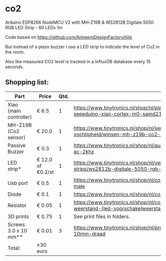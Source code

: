 # co2
Arduino ESP8266 NodeMCU V2 with MH-Z19B &amp; WS2812B Digitale 5050 RGB LED Strip - 60 LEDs 1m

Code based on https://github.com/AntwerpDesignFactory/tjilp

But instead of a piezo buzzer i use a LED strip to indicate the level of Co2 in the room.

Also the measured CO2 level is tracked in a InfluxDB database every 15 seconds.

## Shopping list:
Part|Price|Qtd.|Url
---|---|---|---
Xiao (main controller)|€ 6.5|1|https://www.tinytronics.nl/shop/nl/platforms/seeed-studio/seeed-studio-seeeduino-xiao-cortex-m0-samd21
MH-Z19B (Co2 sensor)|€ 20.0|1|https://www.tinytronics.nl/shop/nl/sensoren/temperatuur-lucht-vochtigheid/winsen-mh-z19b-co2-sensor-met-kabel
Passive Buzzer|€ 0.3|1|https://www.tinytronics.nl/shop/nl/audio/speakers/passieve-buzzer-3-12v-ac-2khz
LED strip*|€ 12.0 of €0.2/st|1|https://www.tinytronics.nl/shop/nl/verlichting/led-strips/led-strips/ws2812b-digitale-5050-rgb-led-strip-60-leds-1m
Usb port|€ 0.5|1|https://www.tinytronics.nl/shop/nl/connectoren/usb/usb-a-connector-diy-male
Diode|€ 0.1|1|https://www.tinytronics.nl/shop/nl/componenten/diode/diode-1n4007
Resistor|€ 0.05|1|https://www.tinytronics.nl/shop/nl/componenten/weerstanden/220%CF%89-weerstand-(led-voorschakelweerstand)
3D prints|€ 0.75|1|See print files in folders.
Screws 3.0 x 10 mm**|€ 0.01|3|https://www.tinytronics.nl/shop/nl/prototyping/montagemateriaal/bout-m3-10mm-draad
Total:| ±30 euro||
